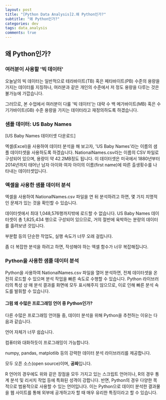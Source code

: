 ```yaml
---
layout: post
title: "[Python Data Analysis]2.왜 Python인가?"
subtitle: "왜 Python인가?"
categories: dev
tags: data_analysis
comments: true
---
```


## 왜 Python인가?

### 여러분이 사용할 '빅 데이터'

오늘날의 빅 데이터는 일반적으로 테라바이트(TB) 혹은 페타바이트(PB) 수준의 용량을 가지는 데이터를 지칭하나, 여러분과 같은 개인의 수준에서 저 정도 용량을 다루는 것은 불가능에 가깝습니다.


그러므로, 본 수업에서 여러분이 다룰 '빅 데이터'는 대략 수 백 메가바이트(MB) 혹은 수 기가바이트(GB) 수준 용량을 가지는 데이터라고 재정의하도록 하겠습니다.


### 샘플 데이터: US Baby Names

[US Baby Names 데이터셋 다운로드]


엑셀(Excel)을 사용하여 데이터 분석을 해 보고자, 'US Baby Names'라는 이름의 샘플 데이터셋을 사용하도록 하겠습니다. NationalNames.csv라는 이름의 CSV 파일로 구성되어 있으며, 용량이 약 42.2MB정도 됩니다. 이 데이터셋은 미국에서 1880년부터 2014년까지 태어난 남자 아이와 여자 아이의 이름(first name)에 따른 출생횟수를 나타내는 데이터셋입니다.


### 엑셀을 사용한 샘플 데이터 분석

엑셀을 사용하여 NationalNames.csv 파일을 연 뒤 분석하려고 하면, 몇 가지 치명적인 문제가 있는 것을 확인할 수 있습니다.



데이터셋에서 최대 1,048,576행까지밖에 로드할 수 없습니다. US Baby Names 데이터셋이 총 1,825,434 행으로 구성되어 있으므로, 거의 절반에 육박하는 분량의 데이터를 흘려보낸 것입니다.

부분합 등의 단순한 작업도, 실행 속도가 너무 오래 걸립니다.

좀 더 복잡한 분석을 하려고 하면, 작성해야 하는 엑셀 함수가 너무 복잡해집니다.


### Python을 사용한 샘플 데이터 분석

Python을 사용하여 NationalNames.csv 파일을 열어 분석하면, 전체 데이터셋을 온전히 로드할 수 있으며 분석 작업을 빠른 속도로 수행할 수 있습니다. Python 라이브러리의 특성 상 매 분석 결과를 화면에 모두 표시해주지 않으므로, 이로 인해 빠른 분석 속도를 발휘할 수 있습니다.


#### 그럼 왜 수많은 프로그래밍 언어 중 Python인가?

다른 수많은 프로그래밍 언어들 중, 데이터 분석을 위해 Python을 추천하는 이유는 다음과 같습니다.



언어 자체가 너무 쉽습니다.

컴퓨터와 대화하듯이 프로그래밍이 가능합니다.

numpy, pandas, matplotlib 등의 강력한 데이터 분석 라이브러리를 제공합니다.

모두 오픈 소스(open source)이며, **공짜**입니다.


R 언어의 경우에도 위와 같은 장점을 모두 가지고 있는 스크립트 언어이나, R의 경우 통계 분석 및 리서치 작업 등에 특화된 성격이 강합니다. 반면, Python의 경우 다양한 목적으로 범용적으로 사용할 수 있는 언어입니다. 이는 Python으로 데이터 분석한 결과물을 웹 사이트를 통해 외부에 공개하고자 할 때 매우 유리한 특징이라고 할 수 있습니다.